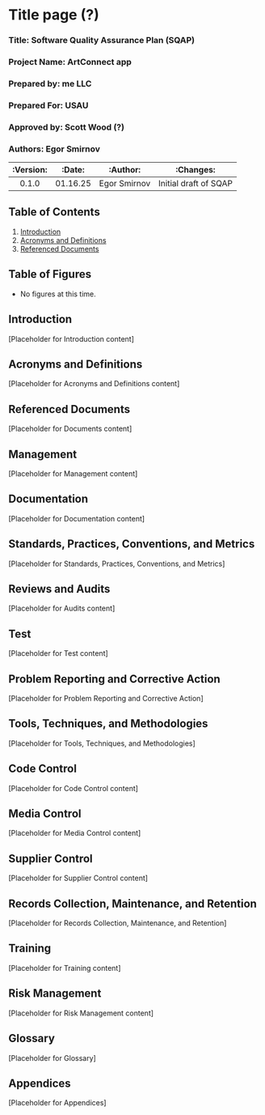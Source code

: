 # Title page (?)
### Title: Software Quality Assurance Plan (SQAP)
### Project Name: ArtConnect app
### Prepared by: me LLC
### Prepared For: USAU
### Approved by: Scott Wood (?)
### Authors: Egor Smirnov

|:Version:|:Date:|:Author:|:Changes:|
|:-------:|:----:| :----: |:----:|
| 0.1.0   |01.16.25| Egor Smirnov |Initial draft of SQAP|


## Table of Contents
1. [Introduction](#introduction)
2. [Acronyms and Definitions](#acronyms-and-definitions)
3. [Referenced Documents](#referenced-documents)

## Table of Figures
- No figures at this time.

## Introduction
[Placeholder for Introduction content]
## Acronyms and Definitions
[Placeholder for Acronyms and Definitions content]
## Referenced Documents
[Placeholder for Documents content]
## Management
[Placeholder for Management content]
## Documentation
[Placeholder for Documentation content]
## Standards, Practices, Conventions, and Metrics
[Placeholder for Standards, Practices, Conventions, and Metrics]
## Reviews and Audits
[Placeholder for Audits content]
## Test
[Placeholder for Test content]
## Problem Reporting and Corrective Action
[Placeholder for Problem Reporting and Corrective Action]
## Tools, Techniques, and Methodologies
[Placeholder for Tools, Techniques, and Methodologies]
## Code Control
[Placeholder for Code Control content]
## Media Control
[Placeholder for Media Control content]
## Supplier Control
[Placeholder for Supplier Control content]
## Records Collection, Maintenance, and Retention
[Placeholder for Records Collection, Maintenance, and Retention]
## Training
[Placeholder for Training content]
## Risk Management
[Placeholder for Risk Management content]
## Glossary
[Placeholder for Glossary]
## Appendices
[Placeholder for Appendices]
